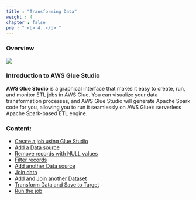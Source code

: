```yaml
---
title : "Transforming Data"
weight : 4
chapter : false
pre : " <b> 4. </b> "
---
```


### Overview
![](/images/4.transforming/0.png)

### Introduction to AWS Glue Studio
**AWS Glue Studio** is a graphical interface that makes it easy to create, run, and monitor ETL jobs in AWS Glue. You can visualize your data transformation processes, and AWS Glue Studio will generate Apache Spark code for you, allowing you to run it seamlessly on AWS Glue’s serverless Apache Spark-based ETL engine.

### Content:

   - [Create a job using Glue Studio](4.1_create_A_Job/)
   - [Add a Data source](4.2_add_A_Data_Source/)
   - [Remove records with NULL values](4.3_remove_NULL/)
   - [Filter records](4.4_filter_Records/)
   - [Add another Data source](4.5_add_Another_Data_Source/)
   - [Join data](4.6_join_Data/)
   - [Add and Join another Dataset](4.7_add_And_Join/)
   - [Transform Data and Save to Target](4.8_transform_Data/)
   - [Run the job](4.9_run_The_Job/)